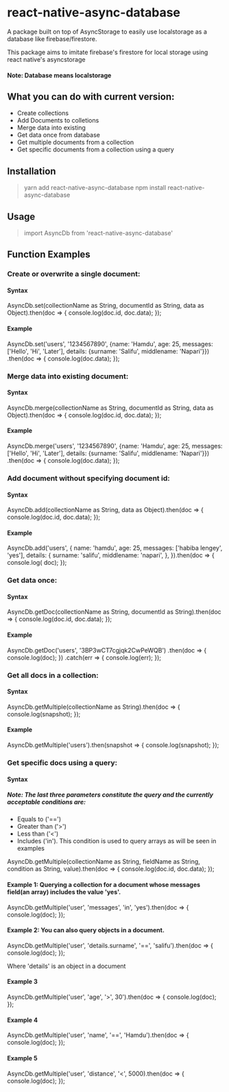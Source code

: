 # react-native-async-database

A package built on top of AsyncStorage to easily use localstorage as a database like firebase/firestore.

This package aims to imitate firebase's firestore for local storage using react native's asyncstorage

#### Note: Database means localstorage

## What you can do with current version:

- Create collections
- Add Documents to colletions
- Merge data into existing
- Get data once from database
- Get multiple documents from a collection
- Get specific documents from a collection using a query

## Installation
> yarn add react-native-async-database
> npm install react-native-async-database

## Usage
> import AsyncDb from 'react-native-async-database'

## Function Examples

### Create or overwrite a single document:

#### Syntax

AsyncDb.set(collectionName as String, documentId as String, data as Object).then(doc => {
console.log(doc.id, doc.data);
});

#### Example

AsyncDb.set('users', '1234567890', {name: 'Hamdu', age: 25, messages:['Hello', 'Hi', 'Later'], details: {surname: 'Salifu', middlename: 'Napari'}})
.then(doc => {
console.log(doc.data);
});

### Merge data into existing document:

#### Syntax

AsyncDb.merge(collectionName as String, documentId as String, data as Object).then(doc => {
console.log(doc.id, doc.data);
});

#### Example

AsyncDb.merge('users', '1234567890', {name: 'Hamdu', age: 25, messages:['Hello', 'Hi', 'Later'], details: {surname: 'Salifu', middlename: 'Napari'}})
.then(doc => {
console.log(doc.data);
});

### Add document without specifying document id:

#### Syntax

AsyncDb.add(collectionName as String, data as Object).then(doc => {
console.log(doc.id, doc.data);
});

#### Example

AsyncDb.add('users', {
name: 'hamdu',
age: 25,
messages: ['habiba lengey', 'yes'],
details: {
surname: 'salifu',
middlename: 'napari',
},
}).then(doc => {
console.log( doc);
});

### Get data once:

#### Syntax

AsyncDb.getDoc(collectionName as String, documentId as String).then(doc => {
console.log(doc.id, doc.data);
});

#### Example

AsyncDb.getDoc('users', '3BP3wCT7cgjqk2CwPeWQB')
.then(doc => {
console.log(doc);
})
.catch(err => {
console.log(err);
});

### Get all docs in a collection:

#### Syntax

AsyncDb.getMultiple(collectionName as String).then(doc => {
console.log(snapshot);
});

#### Example

AsyncDb.getMultiple('users').then(snapshot => {
console.log(snapshot);
});

### Get specific docs using a query:

#### Syntax

##### Note: The last three parameters constitute the query and the currently acceptable conditions are:

- Equals to ('==')
- Greater than ('>')
- Less than ('<')
- Includes ('in'). This condition is used to query arrays as will be seen in examples

AsyncDb.getMultiple(collectionName as String, fieldName as String, condition as String, value).then(doc => {
console.log(doc.id, doc.data);
});

#### Example 1: Querying a collection for a document whose messages field(an array) includes the value 'yes'.

AsyncDb.getMultiple('user', 'messages', 'in', 'yes').then(doc => {
console.log(doc);
});

#### Example 2: You can also query objects in a document.

AsyncDb.getMultiple('user', 'details.surname', '==', 'salifu').then(doc => {
console.log(doc);
});

Where 'details' is an object in a document

#### Example 3

AsyncDb.getMultiple('user', 'age', '>', 30').then(doc => {
console.log(doc);
});

#### Example 4

AsyncDb.getMultiple('user', 'name', '==', 'Hamdu').then(doc => {
console.log(doc);
});

#### Example 5

AsyncDb.getMultiple('user', 'distance', '<', 5000).then(doc => {
console.log(doc);
});
